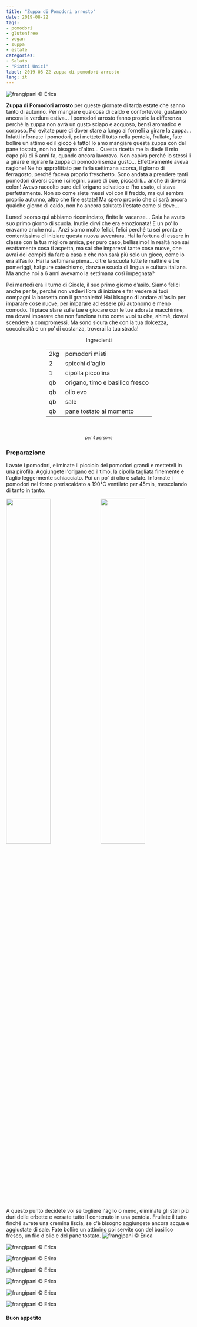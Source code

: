 ```yaml
---
title: "Zuppa di Pomodori arrosto"
date: 2019-08-22
tags:
- pomodori
- glutenfree
- vegan
- zuppa
- estate
categories:
- Salato
- "Piatti Unici"
label: 2019-08-22-zuppa-di-pomodori-arrosto
lang: it 
---
```

![](../2019-08-22-zuppa-di-pomodori-arrosto/header.jpeg "frangipani © Erica")

**Zuppa di Pomodori arrosto** per queste giornate di tarda estate che sanno tanto di autunno. Per mangiare qualcosa di caldo e confortevole, gustando ancora la verdura estiva... I pomodori arrosto fanno proprio la differenza perché la zuppa non avrà un gusto sciapo e acquoso, bensì aromatico e corposo. Poi evitate pure di dover stare a lungo ai fornelli a girare la zuppa... Infatti infornate i pomodori, poi mettete il tutto nella pentola, frullate, fate bollire un attimo ed il gioco è fatto! Io amo mangiare questa zuppa con del pane tostato, non ho bisogno d'altro... Questa ricetta me la diede il mio capo più di 6 anni fa, quando ancora lavoravo. Non capiva perché io stessi li a girare e rigirare la zuppa di pomodori senza gusto... Effettivamente aveva ragione! Ne ho approfittato per farla settimana scorsa, il giorno di ferragosto, perché faceva proprio freschetto. Sono andata a prendere tanti pomodori diversi come i ciliegini, cuore di bue, piccadilli... anche di diversi colori! Avevo raccolto pure dell'origano selvatico e l'ho usato, ci stava perfettamente. Non so come siete messi voi con il freddo, ma qui sembra proprio autunno, altro che fine estate! Ma spero proprio che ci sarà ancora qualche giorno di caldo, non ho ancora salutato l'estate come si deve...

Lunedì scorso qui abbiamo ricominciato, finite le vacanze... Gaia ha avuto suo primo giorno di scuola. Inutile dirvi che era emozionata! E un po’ lo eravamo anche noi… Anzi siamo molto felici, felici perché tu sei pronta e contentissima di iniziare questa nuova avventura. Hai la fortuna di essere in classe con la tua migliore amica, per puro caso, bellissimo! In realtà non sai esattamente cosa ti aspetta, ma sai che imparerai tante cose nuove, che avrai dei compiti da fare a casa e che non sarà più solo un gioco, come lo era all’asilo. Hai la settimana piena… oltre la scuola tutte le mattine e tre pomeriggi, hai pure catechismo, danza e scuola di lingua e cultura italiana. Ma anche noi a 6 anni avevamo la settimana così impegnata?

Poi martedì era il turno di Gioele, il suo primo giorno d’asilo. 
Siamo felici anche per te, perché non vedevi l’ora di iniziare e far vedere ai tuoi compagni la borsetta con il granchietto! Hai bisogno di andare all’asilo per imparare cose nuove, per imparare ad essere più autonomo e meno comodo. Ti piace stare sulle tue e giocare con le tue adorate macchinine, ma dovrai imparare che non funziona tutto come vuoi tu che, ahimè, dovrai scendere a compromessi. Ma sono sicura che con la tua dolcezza, coccolosità e un po’ di costanza, troverai la tua strada!

<div id="wrapper" style="text-align: center">
  <div id="yourdiv" style="display: inline-block;">
    <div class="ingredients" itemscope itemtype="http://schema.org/Recipe">
      <span itemprop="name" style="display:none;">Zuppa di Pomodori arrosto</span>
      <span itemprop="recipeCategory" style="display:none;">Salato</span>
      <img itemprop="image" style="display:none;" class="ignore-gallery-item" src="../2019-08-22-zuppa-di-pomodori-arrosto/header.jpeg"/>
      <span itemprop="author" style="display:none;">Erica Raiano</span>
      <span itemprop="description" style="display:none;">Zuppa di Pomodori arrosto per queste giornate di tarda estate che sanno tanto di autunno. Per mangiare qualcosa di caldo e confortevole, gustando ancora la verdura estiva...</span>
      <div class="ingredients-title">Ingredienti</div>
      <table>
        <tbody>
          <tr itemprop="recipeIngredient">
            <td>2kg</td>
            <td>pomodori misti</td>
          </tr>
          <tr itemprop="recipeIngredient">
            <td>2</td>
            <td>spicchi d'aglio</td>
          </tr>
          <tr itemprop="recipeIngredient">
            <td>1</td>
            <td>cipolla piccolina</td>
          </tr>
          <tr itemprop="recipeIngredient">
            <td>qb</td>
            <td>origano, timo e basilico fresco</td>
          </tr>
          <tr itemprop="recipeIngredient">
            <td>qb</td>
            <td>olio evo</td>
          </tr>
          <tr itemprop="recipeIngredient">
            <td>qb</td>
            <td>sale</td>
          </tr>
          <tr itemprop="recipeIngredient">
            <td>qb</td>
            <td>pane tostato al momento</td>       
          </tr>
        </tbody>
      </table>
      <br></br>
      <i class="pull-right" style="font-size: 80%;">per 4 persone</i>
    </div>
  </div>
</div>


<h3>
	<font color="grey">
		<i class="fa-solid fa-gears"></i>
	</font> Preparazione
</h3>

Lavate i pomodori, eliminate il picciolo dei pomodori grandi e metteteli in una pirofila. Aggiungete l'origano ed il timo, la cipolla tagliata finemente e l'aglio leggermente schiacciato. Poi un po' di olio e salate. Infornate i pomodori nel forno preriscaldato a 190°C ventilato per 45min, mescolando di tanto in tanto.
<p>
  <div style="width: 100%; margin-bottom: 0">
    <img style="float: left; width: 49%; margin-right: 1%" src="../2019-08-22-zuppa-di-pomodori-arrosto/pomodori.jpeg" alt="" title="frangipani © Erica" />
    <img style="float: left; width: 49%; margin-left: 1%" src="../2019-08-22-zuppa-di-pomodori-arrosto/teglia.jpeg" alt="" title="frangipani © Erica" />
    <div style="clear: both"></div>
  </div>
</p>

A questo punto decidete voi se togliere l'aglio o meno, eliminate gli steli più duri delle erbette e versate tutto il contenuto in una pentola. Frullate il tutto finché avrete una cremina liscia, se c'è bisogno aggiungete ancora acqua e aggiustate di sale. Fate bollire un attimino poi servite con del basilico fresco, un filo d'olio e del pane tostato.
![](../2019-08-22-zuppa-di-pomodori-arrosto/risultato1.jpeg "frangipani © Erica")

![](../2019-08-22-zuppa-di-pomodori-arrosto/risultato2.jpeg "frangipani © Erica")

![](../2019-08-22-zuppa-di-pomodori-arrosto/risultato3.jpeg "frangipani © Erica")

![](../2019-08-22-zuppa-di-pomodori-arrosto/risultato4.jpeg "frangipani © Erica")

![](../2019-08-22-zuppa-di-pomodori-arrosto/risultato5.jpeg "frangipani © Erica")

![](../2019-08-22-zuppa-di-pomodori-arrosto/risultato6.jpeg "frangipani © Erica")

![](../2019-08-22-zuppa-di-pomodori-arrosto/risultato7.jpeg "frangipani © Erica")

<h4>Buon appetito
  <font color="red">
    <i class="fa-regular fa-face-smile"></i>
  </font>
</h4>
